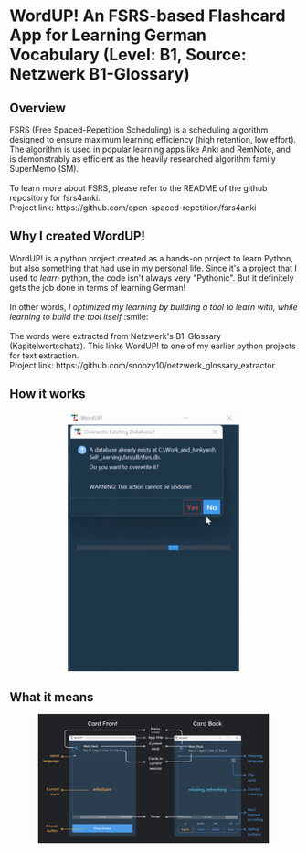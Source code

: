<h1>WordUP! An FSRS-based Flashcard App for Learning German Vocabulary (Level: B1, Source: Netzwerk B1-Glossary)</h1>

<h2>Overview</h2>
FSRS (Free Spaced-Repetition Scheduling) is a scheduling algorithm designed to ensure maximum learning efficiency (high retention, low effort).
The algorithm is used in popular learning apps like Anki and RemNote, and is demonstrably as efficient as the heavily researched algorithm family SuperMemo (SM).
<br/><br/>
To learn more about FSRS, please refer to the README of the github repository for fsrs4anki.
<br/>
Project link: https://github.com/open-spaced-repetition/fsrs4anki

<h2>Why I created WordUP!</h2>
WordUP! is a python project created as a hands-on project to learn Python, but also something that had use in my personal life.
Since it's a project that I used to <i>learn</i> python, the code isn't always very "Pythonic". But it definitely gets the job done in terms of learning German!
<br/><br/>
In other words, <i>I optimized my learning by building a tool to learn with, while learning to build the tool itself</i> :smile:
<br/><br/>
The words were extracted from Netzwerk's B1-Glossary (Kapitelwortschatz). This links WordUP! to one of my earlier python projects for text extraction.
<br/>
Project link: https://github.com/snoozy10/netzwerk_glossary_extractor

<h2>How it works</h2>
<p align="center">
  <img src="docs/demo.gif" width="300" alt="Demo GIF">
</p>

<h2>What it means</h2>
<p align="center">
  <img width=80% height=auto alt="front_back_labelled" src="docs/front_back_labelled.png" />
</p>
